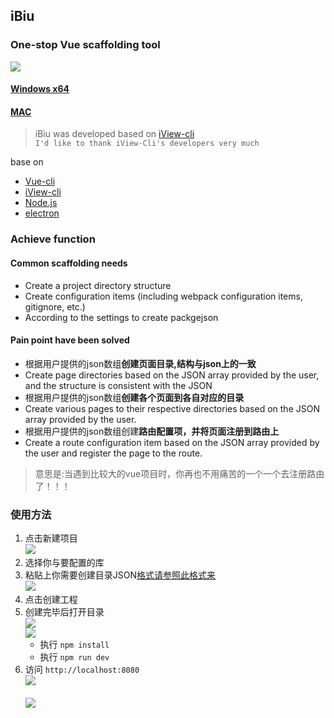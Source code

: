 
## iBiu
### One-stop Vue scaffolding tool
![](./assets/img/ibiuFor.png)

#### [Windows x64](https://link.juejin.im/?target=https%3A%2F%2Fgit.oschina.net%2Fkarl-vicent%2FiBiu%2Fraw%2Fmaster%2Fwin%2FiBiu%2520Setup%25201.0.0.exe)
#### [MAC](https://link.juejin.im/?target=https%3A%2F%2Fgit.oschina.net%2Fkarl-vicent%2FiBiu%2Fraw%2Fmaster%2Fmacos%2FiBiu-1.0.0.dmg)


> iBiu  was developed based on [iView-cli](https://github.com/iview/iview-cli) 
> <br>`I'd like to thank iView-Cli's developers very much`


base on

- [Vue-cli](https://github.com/vuejs/vue-cli)
- [iView-cli](https://github.com/iview/iview-cli) 
- [Node.js](https://nodejs.org/en/)
- [electron](https://electron.atom.io/)

### Achieve function
#### Common scaffolding needs
   - Create a project directory structure
   - Create configuration items (including webpack configuration items, gitignore, etc.)
   - According to the settings to create packgejson

#### Pain point have been solved
   - 根据用户提供的json数组**创建页面目录,结构与json上的一致**
   - Create  page directories based on the JSON array provided by the user, and the structure is consistent with the JSON
   - 根据用户提供的json数组**创建各个页面到各自对应的目录**
   - Create various pages to their respective directories based on the JSON array provided by the user.
   - 根据用户提供的json数组创建**路由配置项，并将页面注册到路由上**
   - Create a route configuration item based on the JSON array provided by the user and register the page to the route.

> 意思是:当遇到比较大的vue项目时，你再也不用痛苦的一个一个去注册路由了！！！

### 使用方法

1. 点击新建项目<br>
   ![](./assets/github/2017-07-21_11-20-39.png)
2. 选择你与要配置的库  
3. 粘贴上你需要创建目录JSON[格式请参照此格式来](https://github.com/bobiscool/iBiu/blob/master/assets/github/formater.json)<br>
   ![](./assets/github/2017-07-21_11-23-54.png)
4. 点击创建工程 
5. 创建完毕后打开目录<br>
   ![](./assets/github/2017-07-21_11-26-29.png)<br>
   ![](./assets/github/games_js_和_src.png)
   - 执行 `npm install`
   - 执行 `npm run dev`
6. 访问 `http://localhost:8080`<br>
   ![](./assets/github/2017-07-18_23-01-10.png)<br>   
   ![](./assets/github/2017-07-18_22-58-58.png)   
   
   

